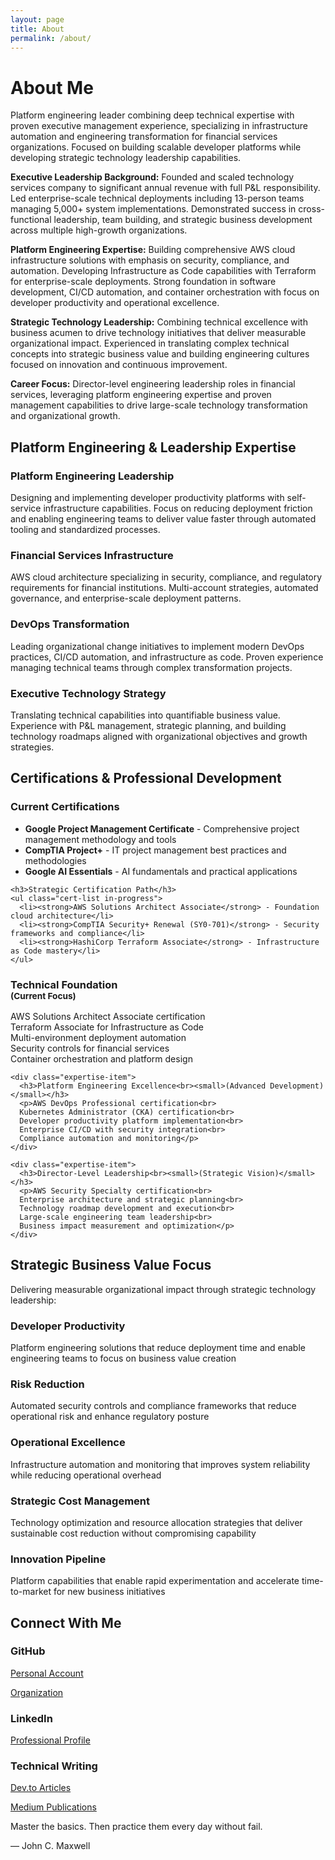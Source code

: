 ```yaml
---
layout: page
title: About
permalink: /about/
---
```


# About Me

<div class="content-section with-divider">
  <p>Platform engineering leader combining deep technical expertise with proven executive management experience, specializing in infrastructure automation and engineering transformation for financial services organizations. Focused on building scalable developer platforms while developing strategic technology leadership capabilities.</p>
  
  <p><strong>Executive Leadership Background:</strong> Founded and scaled technology services company to significant annual revenue with full P&L responsibility. Led enterprise-scale technical deployments including 13-person teams managing 5,000+ system implementations. Demonstrated success in cross-functional leadership, team building, and strategic business development across multiple high-growth organizations.</p>
  
  <p><strong>Platform Engineering Expertise:</strong> Building comprehensive AWS cloud infrastructure solutions with emphasis on security, compliance, and automation. Developing Infrastructure as Code capabilities with Terraform for enterprise-scale deployments. Strong foundation in software development, CI/CD automation, and container orchestration with focus on developer productivity and operational excellence.</p>
  
  <p><strong>Strategic Technology Leadership:</strong> Combining technical excellence with business acumen to drive technology initiatives that deliver measurable organizational impact. Experienced in translating complex technical concepts into strategic business value and building engineering cultures focused on innovation and continuous improvement.</p>
  
  <p><strong>Career Focus:</strong> Director-level engineering leadership roles in financial services, leveraging platform engineering expertise and proven management capabilities to drive large-scale technology transformation and organizational growth.</p>
</div>

<div class="content-section with-divider">
  <h2>Platform Engineering & Leadership Expertise</h2>
  <div class="expertise-grid">
    <div class="expertise-item">
      <h3>Platform Engineering Leadership</h3>
      <p>Designing and implementing developer productivity platforms with self-service infrastructure capabilities. Focus on reducing deployment friction and enabling engineering teams to deliver value faster through automated tooling and standardized processes.</p>
    </div>
    <div class="expertise-item">
      <h3>Financial Services Infrastructure</h3>
      <p>AWS cloud architecture specializing in security, compliance, and regulatory requirements for financial institutions. Multi-account strategies, automated governance, and enterprise-scale deployment patterns.</p>
    </div>
    <div class="expertise-item">
      <h3>DevOps Transformation</h3>
      <p>Leading organizational change initiatives to implement modern DevOps practices, CI/CD automation, and infrastructure as code. Proven experience managing technical teams through complex transformation projects.</p>
    </div>
    <div class="expertise-item">
      <h3>Executive Technology Strategy</h3>
      <p>Translating technical capabilities into quantifiable business value. Experience with P&L management, strategic planning, and building technology roadmaps aligned with organizational objectives and growth strategies.</p>
    </div>
  </div>
</div>

<div class="content-section with-divider">
  <h2>Certifications & Professional Development</h2>
  
  <div class="certifications-section">
    <h3>Current Certifications</h3>
    <ul class="cert-list">
      <li><strong>Google Project Management Certificate</strong> - Comprehensive project management methodology and tools</li>
      <li><strong>CompTIA Project+</strong> - IT project management best practices and methodologies</li>
      <li><strong>Google AI Essentials</strong> - AI fundamentals and practical applications</li>
    </ul>
    
    <h3>Strategic Certification Path</h3>
    <ul class="cert-list in-progress">
      <li><strong>AWS Solutions Architect Associate</strong> - Foundation cloud architecture</li>
      <li><strong>CompTIA Security+ Renewal (SY0-701)</strong> - Security frameworks and compliance</li>
      <li><strong>HashiCorp Terraform Associate</strong> - Infrastructure as Code mastery</li>
    </ul>
  </div>
  
  <div class="expertise-grid">
    <div class="expertise-item">
      <h3>Technical Foundation<br><small>(Current Focus)</small></h3>
      <p>AWS Solutions Architect Associate certification<br>
      Terraform Associate for Infrastructure as Code<br>
      Multi-environment deployment automation<br>
      Security controls for financial services<br>
      Container orchestration and platform design</p>
    </div>

    <div class="expertise-item">
      <h3>Platform Engineering Excellence<br><small>(Advanced Development)</small></h3>
      <p>AWS DevOps Professional certification<br>
      Kubernetes Administrator (CKA) certification<br>
      Developer productivity platform implementation<br>
      Enterprise CI/CD with security integration<br>
      Compliance automation and monitoring</p>
    </div>

    <div class="expertise-item">
      <h3>Director-Level Leadership<br><small>(Strategic Vision)</small></h3>
      <p>AWS Security Specialty certification<br>
      Enterprise architecture and strategic planning<br>
      Technology roadmap development and execution<br>
      Large-scale engineering team leadership<br>
      Business impact measurement and optimization</p>
    </div>
  </div>
</div>

<div class="content-section with-divider">
  <h2>Strategic Business Value Focus</h2>
  <p>Delivering measurable organizational impact through strategic technology leadership:</p>
  <div class="expertise-grid">
    <div class="expertise-item">
      <h3>Developer Productivity</h3>
      <p>Platform engineering solutions that reduce deployment time and enable engineering teams to focus on business value creation</p>
    </div>
    <div class="expertise-item">
      <h3>Risk Reduction</h3>
      <p>Automated security controls and compliance frameworks that reduce operational risk and enhance regulatory posture</p>
    </div>
    <div class="expertise-item">
      <h3>Operational Excellence</h3>
      <p>Infrastructure automation and monitoring that improves system reliability while reducing operational overhead</p>
    </div>
    <div class="expertise-item">
      <h3>Strategic Cost Management</h3>
      <p>Technology optimization and resource allocation strategies that deliver sustainable cost reduction without compromising capability</p>
    </div>
    <div class="expertise-item">
      <h3>Innovation Pipeline</h3>
      <p>Platform capabilities that enable rapid experimentation and accelerate time-to-market for new business initiatives</p>
    </div>
  </div>
</div>

<div class="content-section">
  <h2>Connect With Me</h2>
  <div class="expertise-grid">
    <div class="expertise-item">
      <h3>GitHub</h3>
      <p><a href="https://github.com/JoshuaMichaelHall">Personal Account</a></p>
      <p><a href="https://github.com/JoshuaMichaelHall-Tech">Organization</a></p>
    </div>
    <div class="expertise-item">
      <h3>LinkedIn</h3>
      <p><a href="https://linkedin.com/in/joshuamichaelhall">Professional Profile</a></p>
    </div>
    <div class="expertise-item">
      <h3>Technical Writing</h3>
      <p><a href="https://dev.to/joshuamichaelhall">Dev.to Articles</a></p>
      <p><a href="https://medium.com/@joshuamichaelhall">Medium Publications</a></p>
    </div>
  </div>
  
  <div class="quote">
    <p>Master the basics. Then practice them every day without fail.</p>
    <div class="quote-author">— John C. Maxwell</div>
  </div>
</div>